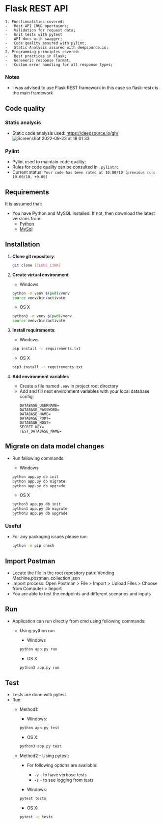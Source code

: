 # Flask REST API
    1. Functionalities covered:
    -   Rest API CRUD opertaions;
    -   Validation for request data;
    -   Unit tests with pytest
    -   API docs with swagger;
    -   Code quality assured with pylint;
    -   Static Analysis assured with deepsource.io;
    2. Programming principles covered:
    -   Best practices in Flask;
    -   Geneneric response format;
    -   Custom error handling for all response types;

### Notes

- I was advised to use Flask REST framework in this case so flask-restx is the main framework

## Code quality

### Static analysis
- Static code analysis used: https://deepsource.io/gh/
![Screenshot 2022-09-23 at 19 01 33](https://user-images.githubusercontent.com/19578866/192003738-d0e83172-1fa2-482d-8b16-2588da7b028c.png)

### Pylint
- Pylint used to maintain code quality;
- Rules for code quality can be consulted in `.pylintrc`
- Current status: `Your code has been rated at 10.00/10 (previous run: 10.00/10, +0.00)`

## Requirements

It is assumed that:
-   You have Python and MySQL installed. If not, then download the latest versions from:
    * [Python](https://www.python.org/downloads/)
    * [MySql](https://dev.mysql.com/downloads/installer/)

## Installation

1. **Clone git repository**:
   ```bash
   git clone [CLONE_LINK]
   ```

2. **Create virtual environment**
    - Windows
    ```bash
    python -m venv $(pwd)/venv
    source venv/bin/activate
    ```
   
    - OS X
    ```bash
    python3 -m venv $(pwd)/venv
    source venv/bin/activate
    ```

3. **Install requirements**:
    - Windows
    ```bash
    pip install -r requirements.txt
    ```
   
    - OS X
    ```bash
    pip3 install -r requirements.txt
    ```

4. **Add environment variables**
    - Create a file named `.env` in project root directory
    - Add and fill next environment variables with your local database config:
        ```.env
        DATABASE_USERNAME=
        DATABASE_PASSWORD=
        DATABASE_NAME=
        DATABASE_PORT=
        DATABASE_HOST=
        SECRET_KEY=
        TEST_DATABASE_NAME=
        ```

## Migrate on data model changes
    
- Run fallowing commands
    - Windows
    ```bash
    python app.py db init
    python app.py db migrate
    python app.py db upgrade
    ```
    
    - OS X
    ```bash
    python3 app.py db init
    python3 app.py db migrate
    python3 app.py db upgrade
    ```

### Useful

- For any packaging issues please run:
  ```bash
  python -m pip check
  ```

## Import Postman
- Locate the file in the root repository path: Vending Machine.postman_collection.json
- Import process: Open Postman > File > Import > Upload Files > Choose from Computer > Import
- You are able to test the endpoints and different scenarios and inputs

## Run

-   Application can run directly from cmd using following commands:
    - Using python run
        - Windows
        ```bash
        python app.py run
        ```
      
        - OS X
        ```bash
        python3 app.py run
        ```

## Test

- Tests are done with pytest
- Run:
    - Method1:
        - Windows:
        ```bash
        python app.py test
        ```
        
        - OS X:
        ```bash
        python3 app.py test
        ```
    - Method2 - Using pytest:
        - For following options are available:
            - `-v` - to have verbose tests
            - `-s` - to see logging from tests
      
        - Windows:
        ```bash
        pytest tests
        ```
        
        - OS X:
        ```bash
        pytest -q tests
        ```

